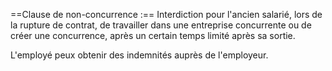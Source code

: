 ==Clause de non-concurrence :== Interdiction pour l'ancien salarié, lors de la rupture de contrat, de travailler dans une entreprise concurrente ou de créer une concurrence, après un certain temps limité après sa sortie.

L'employé peux obtenir des indemnités auprès de l'employeur.